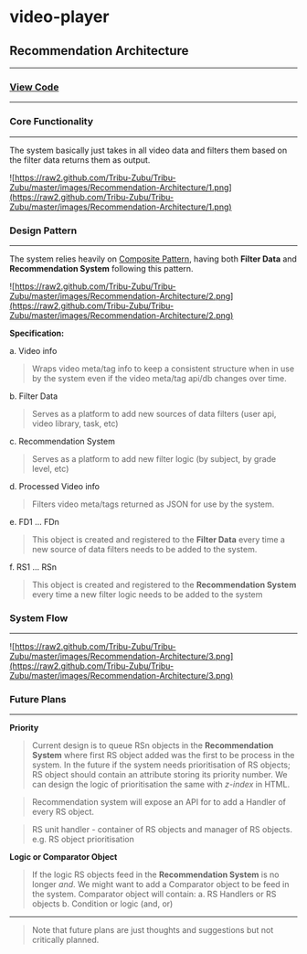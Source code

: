 video-player
============


## Recommendation Architecture
***
### [View Code](https://github.com/Tribu-Zubu/Tribu-Zubu/blob/master/codes/RecommendationArchitachture.js)
***
### Core Functionality
***
The system basically just takes in all video data and filters them based on the filter data returns them as output.

![https://raw2.github.com/Tribu-Zubu/Tribu-Zubu/master/images/Recommendation-Architecture/1.png](https://raw2.github.com/Tribu-Zubu/Tribu-Zubu/master/images/Recommendation-Architecture/1.png)

### Design Pattern
***
The system relies heavily on [Composite Pattern](http://www.joezimjs.com/javascript/javascript-design-patterns-composite/), having both **Filter Data** and **Recommendation System** following this pattern.

![https://raw2.github.com/Tribu-Zubu/Tribu-Zubu/master/images/Recommendation-Architecture/2.png](https://raw2.github.com/Tribu-Zubu/Tribu-Zubu/master/images/Recommendation-Architecture/2.png)

**Specification:**

a. Video info

> Wraps video meta/tag info to keep a consistent structure when in use by the system even if the video meta/tag api/db changes over time.

b. Filter Data

> Serves as a platform to add new sources of data filters (user api, video library, task, etc)

c. Recommendation System

> Serves as a platform to add new filter logic (by subject, by grade level, etc)

d. Processed Video info

> Filters video meta/tags returned as JSON for use by the system.

e. FD1 ... FDn

> This object is created and registered to the **Filter Data** every time a new source of data filters needs to be added to the system.

f. RS1 ... RSn

> This object is created and registered to the **Recommendation System** every time a new filter logic needs to be added to the system

### System Flow
***

![https://raw2.github.com/Tribu-Zubu/Tribu-Zubu/master/images/Recommendation-Architecture/3.png](https://raw2.github.com/Tribu-Zubu/Tribu-Zubu/master/images/Recommendation-Architecture/3.png)


### Future Plans
***

**Priority**
>Current design is to queue RSn objects in the **Recommendation System** where first RS object added was the first to be process in the system.
In the future if the system needs prioritisation of RS objects; RS object should contain an attribute storing its priority number. We can design the logic of prioritisation the same with _z-index_ in HTML.

>Recommendation system will expose an API for to add a Handler of every RS object.

>RS unit handler - container of RS objects and manager of RS objects. e.g. RS object prioritisation

**Logic or Comparator Object**
>If the logic RS objects feed in the **Recommendation System** is no longer _and_. We might want to add a Comparator object to be feed in the system. Comparator object will contain:
a. RS Handlers or RS objects
b. Condition or logic (and, or)

***
>Note that future plans are just thoughts and suggestions but not critically planned.